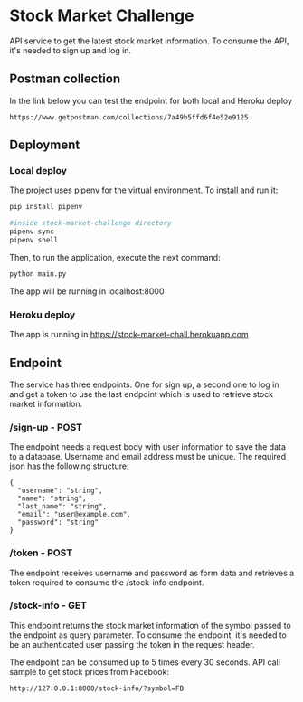 # Stock Market Challenge

API service to get the latest stock market information. To consume the API, it's needed to sign up and log in.

## Postman collection

In the link below you can test the endpoint for both local and Heroku deploy

`https://www.getpostman.com/collections/7a49b5ffd6f4e52e9125`

## Deployment
### Local deploy

The project uses pipenv for the virtual environment. To install and run it:

```bash
pip install pipenv

#inside stock-market-challenge directory
pipenv sync
pipenv shell
```

Then, to run the application, execute the next command:

```bash
python main.py
```

The app will be running in localhost:8000

### Heroku deploy

The app is running in https://stock-market-chall.herokuapp.com


## Endpoint

The service has three endpoints. One for sign up, a second one to log in and get a token to use the last endpoint which is used to retrieve stock market information.

### /sign-up - POST

The endpoint needs a request body with user information to save the data to a database. Username and email address must be unique. The required json has the following structure:

```
{
  "username": "string",
  "name": "string",
  "last_name": "string",
  "email": "user@example.com",
  "password": "string"
}
```

### /token - POST

The endpoint receives username and password as form data and retrieves a token required to consume the /stock-info endpoint.

### /stock-info - GET

This endpoint returns the stock market information of the symbol passed to the endpoint as query parameter. To consume the endpoint, it's needed to be an authenticated user passing the token in the request header.

The endpoint can be consumed up to 5 times every 30 seconds. API call sample to get stock prices from Facebook:

`http://127.0.0.1:8000/stock-info/?symbol=FB`
